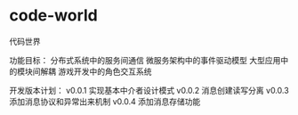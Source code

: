 # code-world
代码世界

功能目标：
分布式系统中的服务间通信
微服务架构中的事件驱动模型
大型应用中的模块间解耦
游戏开发中的角色交互系统

开发版本计划：
v0.0.1 实现基本中介者设计模式
v0.0.2 消息创建读写分离
v0.0.3 添加消息协议和异常出来机制
v0.0.4 添加消息存储功能
